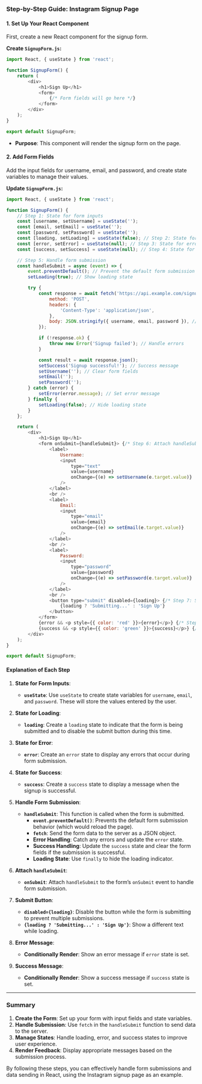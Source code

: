 ### **Step-by-Step Guide: Instagram Signup Page**

#### **1. Set Up Your React Component**

First, create a new React component for the signup form.

**Create `SignupForm.js`:**

```javascript
import React, { useState } from 'react';

function SignupForm() {
    return (
        <div>
            <h1>Sign Up</h1>
            <form>
                {/* Form fields will go here */}
            </form>
        </div>
    );
}

export default SignupForm;
```

- **Purpose**: This component will render the signup form on the page.

#### **2. Add Form Fields**

Add the input fields for username, email, and password, and create state variables to manage their values.

**Update `SignupForm.js`:**

```javascript
import React, { useState } from 'react';

function SignupForm() {
    // Step 1: State for form inputs
    const [username, setUsername] = useState('');
    const [email, setEmail] = useState('');
    const [password, setPassword] = useState('');
    const [loading, setLoading] = useState(false); // Step 2: State for loading
    const [error, setError] = useState(null); // Step 3: State for error
    const [success, setSuccess] = useState(null); // Step 4: State for success message

    // Step 5: Handle form submission
    const handleSubmit = async (event) => {
        event.preventDefault(); // Prevent the default form submission
        setLoading(true); // Show loading state

        try {
            const response = await fetch('https://api.example.com/signup', {
                method: 'POST',
                headers: {
                    'Content-Type': 'application/json',
                },
                body: JSON.stringify({ username, email, password }), // Send data as JSON
            });

            if (!response.ok) {
                throw new Error('Signup failed'); // Handle errors
            }

            const result = await response.json();
            setSuccess('Signup successful!'); // Success message
            setUsername(''); // Clear form fields
            setEmail('');
            setPassword('');
        } catch (error) {
            setError(error.message); // Set error message
        } finally {
            setLoading(false); // Hide loading state
        }
    };

    return (
        <div>
            <h1>Sign Up</h1>
            <form onSubmit={handleSubmit}> {/* Step 6: Attach handleSubmit */}
                <label>
                    Username:
                    <input
                        type="text"
                        value={username}
                        onChange={(e) => setUsername(e.target.value)}
                    />
                </label>
                <br />
                <label>
                    Email:
                    <input
                        type="email"
                        value={email}
                        onChange={(e) => setEmail(e.target.value)}
                    />
                </label>
                <br />
                <label>
                    Password:
                    <input
                        type="password"
                        value={password}
                        onChange={(e) => setPassword(e.target.value)}
                    />
                </label>
                <br />
                <button type="submit" disabled={loading}> {/* Step 7: Submit button */}
                    {loading ? 'Submitting...' : 'Sign Up'}
                </button>
            </form>
            {error && <p style={{ color: 'red' }}>{error}</p>} {/* Step 8: Error message */}
            {success && <p style={{ color: 'green' }}>{success}</p>} {/* Step 9: Success message */}
        </div>
    );
}

export default SignupForm;
```

#### **Explanation of Each Step**

1. **State for Form Inputs**:
   - **`useState`**: Use `useState` to create state variables for `username`, `email`, and `password`. These will store the values entered by the user.

2. **State for Loading**:
   - **`loading`**: Create a `loading` state to indicate that the form is being submitted and to disable the submit button during this time.

3. **State for Error**:
   - **`error`**: Create an `error` state to display any errors that occur during form submission.

4. **State for Success**:
   - **`success`**: Create a `success` state to display a message when the signup is successful.

5. **Handle Form Submission**:
   - **`handleSubmit`**: This function is called when the form is submitted.
     - **`event.preventDefault()`**: Prevents the default form submission behavior (which would reload the page).
     - **`fetch`**: Send the form data to the server as a JSON object.
     - **Error Handling**: Catch any errors and update the `error` state.
     - **Success Handling**: Update the `success` state and clear the form fields if the submission is successful.
     - **Loading State**: Use `finally` to hide the loading indicator.

6. **Attach `handleSubmit`**:
   - **`onSubmit`**: Attach `handleSubmit` to the form’s `onSubmit` event to handle form submission.

7. **Submit Button**:
   - **`disabled={loading}`**: Disable the button while the form is submitting to prevent multiple submissions.
   - **`{loading ? 'Submitting...' : 'Sign Up'}`**: Show a different text while loading.

8. **Error Message**:
   - **Conditionally Render**: Show an error message if `error` state is set.

9. **Success Message**:
   - **Conditionally Render**: Show a success message if `success` state is set.

---

### **Summary**

1. **Create the Form**: Set up your form with input fields and state variables.
2. **Handle Submission**: Use `fetch` in the `handleSubmit` function to send data to the server.
3. **Manage States**: Handle loading, error, and success states to improve user experience.
4. **Render Feedback**: Display appropriate messages based on the submission process.

By following these steps, you can effectively handle form submissions and data sending in React, using the Instagram signup page as an example.